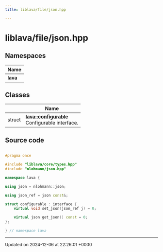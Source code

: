 ```yaml
---
title: liblava/file/json.hpp

---
```


# liblava/file/json.hpp



## Namespaces

| Name           |
| -------------- |
| **[lava](/_doxybook/Namespaces/namespacelava.md)**  |

## Classes

|                | Name           |
| -------------- | -------------- |
| struct | **[lava::configurable](/_doxybook/Classes/structlava_1_1configurable.md)** <br>Configurable interface.  |




## Source code

```cpp

#pragma once

#include "liblava/core/types.hpp"
#include "nlohmann/json.hpp"

namespace lava {

using json = nlohmann::json;

using json_ref = json const&;

struct configurable : interface {
    virtual void set_json(json_ref j) = 0;

    virtual json get_json() const = 0;
};

} // namespace lava
```


-------------------------------

Updated on 2024-12-06 at 22:26:01 +0000
